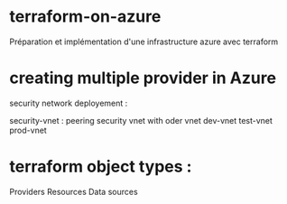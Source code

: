 # terraform-on-azure
Préparation et implémentation d'une infrastructure azure avec terraform

# creating multiple provider in Azure

security network deployement : 

security-vnet : peering security vnet with oder vnet 
dev-vnet 
test-vnet 
prod-vnet 

# terraform object types : 

Providers 
Resources 
Data sources 

